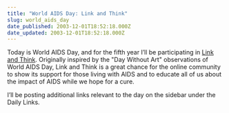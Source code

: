 ```yaml
---
title: "World AIDS Day: Link and Think"
slug: world_aids_day
date_published: 2003-12-01T18:52:18.000Z
date_updated: 2003-12-01T18:52:18.000Z
---
```


Today is World AIDS Day, and for the fifth year I’ll be participating in [Link and Think](http://linkandthink.org/). Originally inspired by the "Day Without Art" observations of World AIDS Day, Link and Think is a great chance for the online community to show its support for those living with AIDS and to educate all of us about the impact of AIDS while we hope for a cure.

I’ll be posting additional links relevant to the day on the sidebar under the Daily Links.
